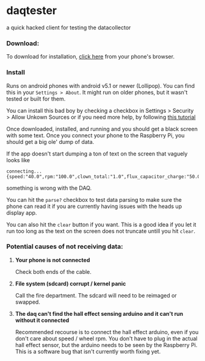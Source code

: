 # daqtester
a quick hacked client for testing the datacollector

### Download:

To download for installation, 
[click here](https://github.com/MSOE-Supermileage/daqtester/releases/download/1.0.0/daqtester.apk)
from your phone's browser.

### Install

Runs on android phones with android v5.1 or newer (Lollipop). You can find this in your `Settings > About`. 
It might run on older phones, but it wasn't tested or built for them.

You can install this bad boy by checking a checkbox in Settings > Security > Allow Unkown Sources or if you need more
help, by following [this tutorial](http://www.ubergizmo.com/how-to/how-to-install-apk-files-sideloading-on-android/)

Once downloaded, installed, and running and you should get a black screen with some text. Once you connect your 
phone to the Raspberry Pi, you should get a  big ole' dump of data. 

If the app doesn't start dumping a ton of text on the screen that vaguely looks like 
```
connecting...
{speed:"40.0",rpm:"100.0",clown_total:"1.0",flux_capacitor_charge:"50.0"}
```
something is wrong with the DAQ.

You can hit the `parse?` checkbox to test 
data parsing to make sure the phone can read it if you are currently having issues with the heads up display app. 

You can also hit the `clear` button if you want. This is a good idea if you let it run too long as the text on
the screen does not truncate untill you hit `clear`.

### Potential causes of not receiving data:

1. **Your phone is not connected**

   Check both ends of the cable.

2. **File system (sdcard) corrupt / kernel panic**

   Call the fire department. The sdcard will need to be reimaged or swapped.

3. **The daq can't find the hall effect sensing arduino and it can't run without it connected**

   Recommended recourse is to connect the hall effect arduino, even if you don't care about 
speed / wheel rpm. You don't have to plug in the actual hall effect sensor, but the arduino 
needs to be seen by the Raspberry Pi. This is a software bug that isn't currently worth fixing yet.

